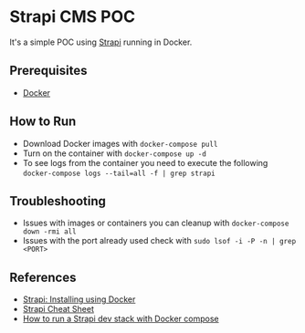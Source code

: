 # Strapi CMS POC

It's a simple POC using [Strapi](https://strapi.io/) running in Docker.

## Prerequisites

- [Docker](https://www.docker.com/)

## How to Run

- Download Docker images with `docker-compose pull`
- Turn on the container with `docker-compose up -d`
- To see logs from the container you need to execute the following `docker-compose logs --tail=all -f | grep strapi`

## Troubleshooting

- Issues with images or containers you can cleanup with `docker-compose down -rmi all`
- Issues with the port already used check with `sudo lsof -i -P -n | grep <PORT>`

## References

- [Strapi: Installing using Docker](https://strapi.io/documentation/developer-docs/latest/setup-deployment-guides/installation/docker.html)
- [Strapi Cheat Sheet](https://strapi-showcase.s3-us-west-2.amazonaws.com/CheatSheet.pdf)
- [How to run a Strapi dev stack with Docker compose](https://strapi.io/blog/how-to-run-a-strapi-dev-stack-with-docker-compose)
